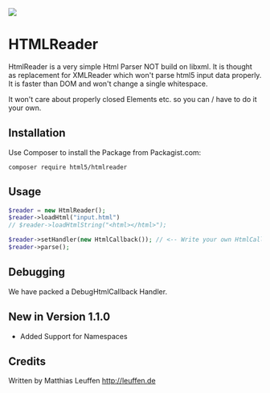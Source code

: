 [<img src="https://travis-ci.org/dermatthes/HTMLReader.svg">](https://travis-ci.org/dermatthes/HTMLReader)

# HTMLReader 

HtmlReader is a very simple Html Parser NOT build on libxml. It is thought
as replacement for XMLReader which won't parse html5 input data
properly. It is faster than DOM and won't change a single whitespace.

It won't care about properly closed Elements etc. so you can / have to do
it your own.

## Installation

Use Composer to install the Package from Packagist.com:

```
composer require html5/htmlreader
```


## Usage

```php
$reader = new HtmlReader();
$reader->loadHtml("input.html")
// $reader->loadHtmlString("<html></html>");

$reader->setHandler(new HtmlCallback()); // <-- Write your own HtmlCallback
$reader->parse();
```


## Debugging

We have packed a DebugHtmlCallback Handler.


## New in Version 1.1.0

- Added Support for Namespaces 



## Credits

Written by Matthias Leuffen 
http://leuffen.de
